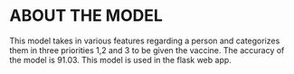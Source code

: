 # ABOUT THE MODEL
This model takes in various features regarding a person and categorizes them in three priorities 1,2 and 3 to be given the vaccine. The accuracy of the model is 91.03. This model is used in the flask web app.
